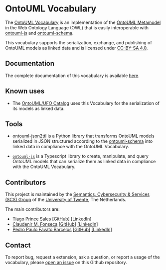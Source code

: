 # OntoUML Vocabulary

The [OntoUML Vocabulary](https://w3id.org/ontouml/vocabulary) is an implementation of the [OntoUML Metamodel](https://w3id.org/ontouml/metamodel) in the Web Ontology Language (OWL) that is easily interoperable with [ontouml-js](https://github.com/OntoUML/ontouml-js) and [ontouml-schema](https://w3id.org/ontouml/schema).

This vocabulary supports the serialization, exchange, and publishing of OntoUML models as linked data and is licensed under [CC-BY-SA 4.0](https://creativecommons.org/licenses/by-sa/4.0/).

## Documentation

The complete documentation of this vocabulary is available [here](https://w3id.org/ontouml/vocabulary/doc). 

## Known uses

- The [OntoUML/UFO Catalog](https://github.com/OntoUML/ontouml-models) uses this Vocabulary for the serialization of its models as linked data. 

## Tools

- [ontouml-json2ttl](https://w3id.org/ontouml/json2graph) is a Python library that transforms OntoUML models serialized in JSON structured according to the [ontouml-schema](https://github.com/OntoUML/ontouml-schema) into linked data in compliance with the OntoUML Vocabulary.

- [`ontouml-js`](https://github.com/OntoUML/ontouml-js) is a Typescript library to create, manipulate, and query OntoUML models that can serialize them as linked data in compliance with the OntoUML Vocabulary.


## Contributors

This project is maintained by the [Semantics, Cybersecurity & Services (SCS) Group](https://www.utwente.nl/en/eemcs/scs/) of the [University of Twente](https://www.utwente.nl/), The Netherlands.

The main contributors are:

- [Tiago Prince Sales](https://orcid.org/0000-0002-5385-5761) [[GitHub]](https://github.com/tgoprince) [[LinkedIn]](https://www.linkedin.com/in/tiago-sales/)
- [Claudenir M. Fonseca](https://orcid.org/0000-0003-2528-3118) [[GitHub]](https://github.com/claudenirmf) [[LinkedIn]](https://www.linkedin.com/in/claudenir-fonseca-52b251216/)
- [Pedro Paulo Favato Barcelos](https://orcid.org/0000-0003-2736-7817) [[GitHub]](https://github.com/pedropaulofb) [[LinkedIn]](https://www.linkedin.com/in/pedro-paulo-favato-barcelos/)

## Contact

To report bug, request a extension, ask a question, or report a usage of the vocabulary, please [open an issue](https://github.com/OntoUML/ontouml-vocabulary/issues) on this Github repository. 